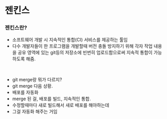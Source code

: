 # 젠킨스

### 젠킨스란?
- 소프트웨어 개발 시 지속적인 통합(CI) 서비스를 제공하는 툴임
- 다수 개발자들이 한 프로그램을 개발할때 버전 충돌 방지하기 위해 각자 작업 내용을 공유 영역에 있는 git등의 저장소에 빈번히 업로드함으로써 지속적 통합이 가능하도록 해줌.

<br>

- git merge랑 뭐가 다르지? 
- git merge 다음 상황.
- 배포를 자동화
- merge 된 걸, 배포를 빌드, 지속적인 통합.
- 수정할때마다 새로 빌드해서 새로 배포를 해야하는데
- 그걸 자동화 해주는 거임
